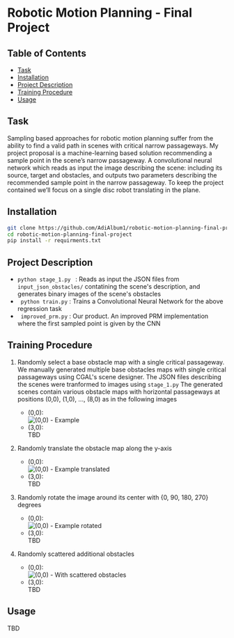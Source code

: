 # Robotic Motion Planning - Final Project

## Table of Contents

- [Task](#task)
- [Installation](#installation)
- [Project Description](#project_description)
- [Training Procedure](#training_procedure)
- [Usage](#usage)

## Task
Sampling based approaches for robotic motion planning suffer from the ability to find a valid path in scenes with critical narrow passageways. My project proposal is a machine-learning based solution recommending a sample point in the scene’s narrow passageway.
A convolutional neural network which reads as input the image describing the scene: including its source, target and obstacles, and outputs two parameters describing the recommended sample point in the narrow passageway.
To keep the project contained we’ll focus on a single disc robot translating in the plane.

## Installation
```sh
git clone https://github.com/AdiAlbum1/robotic-motion-planning-final-project
cd robotic-motion-planning-final-project
pip install -r requirments.txt
```

## Project Description
- ```python stage_1.py ``` : Reads as input the JSON files from ```input_json_obstacles/``` contatining the scene's description, and generates binary images of the scene's obstacles
- ``` python train.py``` : Trains a Convolutional Neural Network for the above regression task
- ``` improved_prm.py``` : Our product. An improved PRM implementation where the first sampled point is given by the CNN

## Training Procedure
1. Randomly select a base obstacle map with a single critical passageway.
   <br>We manually generated multiple base obstacles maps with single critical passageways using CGAL's scene designer.
   The JSON files describing the scenes were tranformed to images using ```stage_1.py```
   The generated scenes contain various obstacle maps with horizontal passageways at positions (0,0), (1,0), ..., (8,0)
   as in the following images
    * (0,0):
    <br>![(0,0) - Example](base_(0,0).png)
    * (3,0):
    <br>TBD

2. Randomly translate the obstacle map along the y-axis
    * (0,0):
    <br>![(0,0) - Example translated](samples/base_(0,0)\_translated.png)
    * (3,0):
    <br>TBD

3. Randomly rotate the image around its center with {0, 90, 180, 270} degrees
    * (0,0):
    <br>![(0,0) - Example rotated](samples/base_(0,0)\_rotated.png)
    * (3,0):
    <br>TBD

4. Randomly scattered additional obstacles
    * (0,0):
    <br>![(0,0) - With scattered obstacles](samples/base_(0,0)\_with_obstacles.png)
    * (3,0):
    <br>TBD

## Usage
TBD